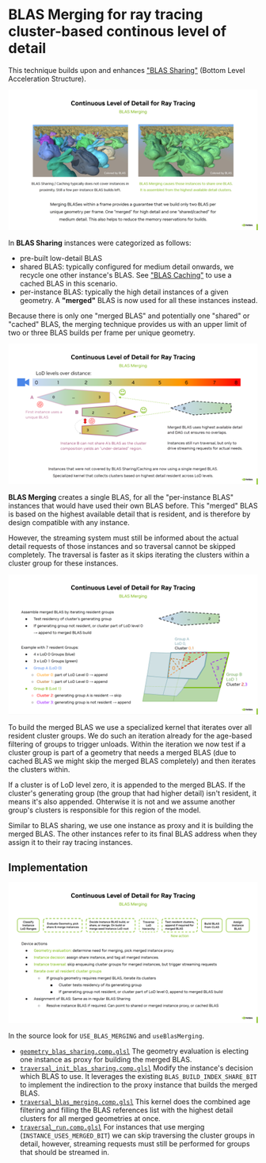 # BLAS Merging for ray tracing cluster-based continous level of detail

This technique builds upon and enhances ["BLAS Sharing"](blas_sharing.md) (Bottom Level Acceleration Structure).

![image illustrating the benefits of BLAS merging](blas_merging_benefit.jpg)


In **BLAS Sharing** instances were categorized as follows:
* pre-built low-detail BLAS
* shared BLAS: typically configured for medium detail onwards, we recycle one other instance's BLAS. See ["BLAS Caching"](blas_caching.md) to use a cached BLAS in this scenario.
* per-instance BLAS: typically the high detail instances of a given geometry. A **"merged"** BLAS is now used for all these instances instead.

Because there is only one "merged BLAS" and potentially one "shared" or "cached" BLAS, the merging technique provides us with an upper limit of two or three BLAS builds per frame per unique geometry.

![image illustrating which instances are using the merged BLAS](blas_merging_instances.png)

**BLAS Merging** creates a single BLAS, for all the "per-instance BLAS" instances that would have used their own BLAS before. 
This "merged" BLAS is based on the highest available detail that is resident, and is therefore by design compatible with any instance.

However, the streaming system must still be informed about the actual detail requests of those instances and so traversal cannot be skipped completely. The traversal is faster as it skips iterating the clusters within a cluster group for these instances.

![image illustrating which clusters get into a merged BLAS](blas_merging_clusters.png)

To build the merged BLAS we use a specialized kernel that iterates over all resident cluster groups. We do such an iteration already
for the age-based filtering of groups to trigger unloads. Within the iteration we now test if a cluster group is part of a geometry
that needs a merged BLAS (due to cached BLAS we might skip the merged BLAS completely) and then iterates the clusters within.

If a cluster is of LoD level zero, it is appended to the merged BLAS. If the cluster's generating group (the group that had higher 
detail) isn't resident, it means it's also appended. Ohterwise it is not and we assume another group's clusters is responsible for this 
region of the model.

Similar to BLAS sharing, we use one instance as proxy and it is building the merged BLAS. The other instances refer to its final BLAS address when they assign it to their ray tracing instances.

## Implementation

![image illustrating which clusters get into a merged BLAS](blas_merging_implementation.png)

In the source look for `USE_BLAS_MERGING` and `useBlasMerging`.

* [`geometry_blas_sharing.comp.glsl`](../shaders/geometry_blas_sharing.comp.glsl) The geometry evaluation is electing one instance as proxy for building the merged BLAS.
* [`traversal_init_blas_sharing.comp.glsl`](../shaders/traversal_init_blas_sharing.comp.glsl) Modify the instance's decision which BLAS to use. It leverages the existing `BLAS_BUILD_INDEX_SHARE_BIT` to implement the indirection to the proxy instance that builds the merged BLAS.
* [`traversal_blas_merging.comp.glsl`](../shaders/traversal_blas_merging.comp.glsl) This kernel does the combined age filtering and filling the BLAS references list with the highest detail clusters for all merged geometries at once.
* [`traversal_run.comp.glsl`](../shaders/traversal_run.comp.glsl) For instances that use merging (`INSTANCE_USES_MERGED_BIT`) we can skip traversing the cluster groups in detail, however, streaming requests must still be performed for groups that should be streamed in.
